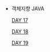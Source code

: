 - 객체지향 JAVA
    
    [DAY 17](https://www.notion.so/DAY-17-126b4f1c459c41b0bcfff2bb112cdfba)
    
    [DAY 18](https://www.notion.so/DAY-18-d1bb5fbe5b8643e98e771a5665de20bd)
    
    [DAY 19](https://www.notion.so/DAY-19-5a7ed332aa8b46e6a25ce812157f8009)

